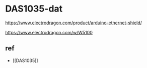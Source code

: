 
# DAS1035-dat


https://www.electrodragon.com/product/arduino-ethernet-shield/


https://www.electrodragon.com/w/W5100

## ref 

- [[DAS1035]]
